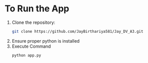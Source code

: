 # To Run the App

1. Clone the repository:
   ```bash
   git clone https://github.com/JayBirthariya581/Jay_DV_A3.git
2. Ensure proper python is installed
3. Execute Command
      ```bash
   python app.py
